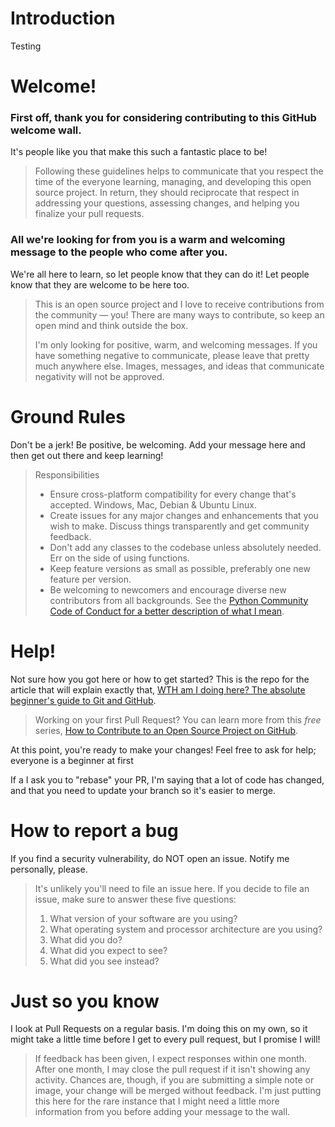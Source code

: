 # Introduction

Testing 
# Welcome!

### First off, thank you for considering contributing to this GitHub welcome wall. 
It's people like you that make this such a fantastic place to be!

>Following these guidelines helps to communicate that you respect the time of the everyone learning, managing, and developing this open source project. In return, they should reciprocate that respect in addressing your questions, assessing changes, and helping you finalize your pull requests.

### All we're looking for from you is a warm and welcoming message to the people who come after you. 
We're all here to learn, so let people know that they can do it! Let people know that they are welcome to be here too.

> This is an open source project and I love to receive contributions from the community — you! There are many ways to contribute, so keep an open mind and think outside the box.
>
>I'm only looking for positive, warm, and welcoming messages. If you have something negative to communicate, please leave that pretty much anywhere else. Images, messages, and ideas that communicate negativity will not be approved.


# Ground Rules
Don't be a jerk! Be positive, be welcoming. Add your message here and then get out there and keep learning!

> Responsibilities
> * Ensure cross-platform compatibility for every change that's accepted. Windows, Mac, Debian & Ubuntu Linux.
> * Create issues for any major changes and enhancements that you wish to make. Discuss things transparently and get community feedback.
> * Don't add any classes to the codebase unless absolutely needed. Err on the side of using functions.
> * Keep feature versions as small as possible, preferably one new feature per version.
> * Be welcoming to newcomers and encourage diverse new contributors from all backgrounds. See the [Python Community Code of Conduct for a better description of what I mean](https://www.python.org/psf/codeofconduct/).

# Help!
Not sure how you got here or how to get started? This is the repo for the article that will explain exactly that, [WTH am I doing here? The absolute beginner's guide to Git and GitHub](https://).

> Working on your first Pull Request? You can learn more from this *free* series, [How to Contribute to an Open Source Project on GitHub](https://egghead.io/series/how-to-contribute-to-an-open-source-project-on-github).


At this point, you're ready to make your changes! Feel free to ask for help; everyone is a beginner at first 

If a I ask you to "rebase" your PR, I'm saying that a lot of code has changed, and that you need to update your branch so it's easier to merge.

# How to report a bug

If you find a security vulnerability, do NOT open an issue. Notify me personally, please.
>
>It's unlikely you'll need to file an issue here. If you decide to file an issue, make sure to answer these five questions:
>
> 1. What version of your software are you using?
> 2. What operating system and processor architecture are you using?
> 3. What did you do?
> 4. What did you expect to see?
> 5. What did you see instead?

# Just so you know
I look at Pull Requests on a regular basis. I'm doing this on my own, so it might take a little time before I get to every pull request, but I promise I will!
> If feedback has been given, I expect responses within one month. After one month, I may close the pull request if it isn't showing any activity. Chances are, though, if you are submitting a simple note or image, your change will be merged without feedback. I'm just putting this here for the rare instance that I might need a little more information from you before adding your message to the wall.
